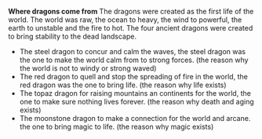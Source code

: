 
**Where dragons come from** 
The dragons were created as the first life of the world. The world was raw, the ocean to heavy, the wind to powerful, the earth to unstable and the fire to hot. The four ancient dragons were created to bring stability to the dead landscape.
* The steel dragon to concur and calm the waves, the steel dragon was the one to make the world calm from to strong forces. (the reason why the world is not to windy or strong waved)
* The red dragon to quell and stop the spreading of fire in the world, the red dragon was the one to bring life. (the reason why life exists)
* The topaz dragon for raising mountains an continents for the world, the one to make sure nothing lives forever. (the reason why death and aging exists)
* The moonstone dragon to make a connection for the world and arcane. the one to bring magic to life. (the reason why magic exists)
